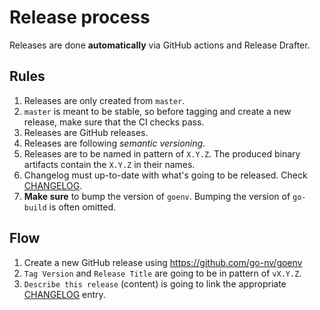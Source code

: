 # Release process

Releases are done **automatically** via GitHub actions and Release Drafter.
 
## Rules

1. Releases are only created from `master`.
1. `master` is meant to be stable, so before tagging and create a new release, make sure that the CI checks pass.
1. Releases are GitHub releases.
1. Releases are following *semantic versioning*.
1. Releases are to be named in pattern of `X.Y.Z`. The produced binary artifacts contain the `X.Y.Z` in their names.
1. Changelog must up-to-date with what's going to be released. Check [CHANGELOG](./CHANGELOG.md).
1. **Make sure** to bump the version of `goenv`. Bumping the version of `go-build` is often omitted.

## Flow

1. Create a new GitHub release using https://github.com/go-nv/goenv
1. `Tag Version` and `Release Title` are going to be in pattern of `vX.Y.Z`.
1. `Describe this release` (content) is going to link the appropriate [CHANGELOG](./CHANGELOG.md) entry.
